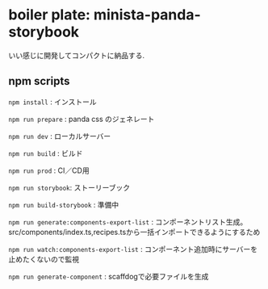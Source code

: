 # boiler plate: minista-panda-storybook

いい感じに開発してコンパクトに納品する.

## npm scripts

`npm install` : インストール

`npm run prepare` : panda css のジェネレート

`npm run dev` : ローカルサーバー

`npm run build` : ビルド

`npm run prod` : CI／CD用

`npm run storybook`: ストーリーブック

`npm run build-storybook` : 準備中

`npm run generate:components-export-list` : コンポーネントリスト生成。src/components/index.ts,recipes.tsから一括インポートできるようにするため

`npm run watch:components-export-list` : コンポーネント追加時にサーバーを止めたくないので監視

`npm run generate-component` : scaffdogで必要ファイルを生成
